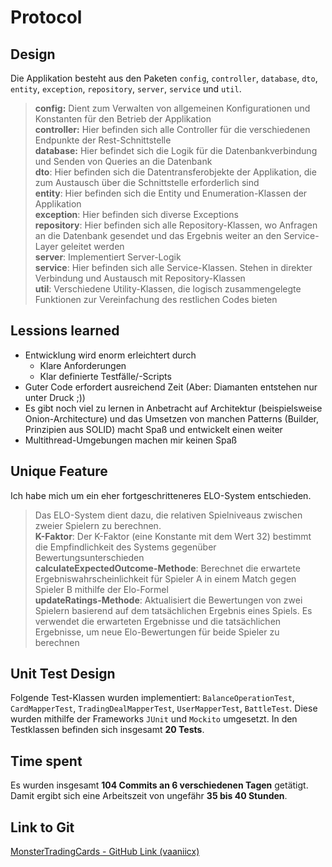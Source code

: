 # Protocol

## Design
Die Applikation besteht aus den Paketen `config`, `controller`, `database`, `dto`, `entity`, `exception`, `repository`, `server`, `service` und `util`.
>**config:** Dient zum Verwalten von allgemeinen Konfigurationen und Konstanten für den Betrieb der Applikation<br>
>**controller:** Hier befinden sich alle Controller für die verschiedenen Endpunkte der Rest-Schnittstelle<br>
>**database:** Hier befindet sich die Logik für die Datenbankverbindung und Senden von Queries an die Datenbank<br>
>**dto**: Hier befinden sich die Datentransferobjekte der Applikation, die zum Austausch über die Schnittstelle erforderlich sind<br>
>**entity**: Hier befinden sich die Entity und Enumeration-Klassen der Applikation<br>
>**exception**: Hier befinden sich diverse Exceptions<br>
>**repository**: Hier befinden sich alle Repository-Klassen, wo Anfragen an die Datenbank gesendet und das Ergebnis weiter an den Service-Layer geleitet werden<br>
>**server**: Implementiert Server-Logik<br>
>**service**: Hier befinden sich alle Service-Klassen. Stehen in direkter Verbindung und Austausch mit Repository-Klassen<br>
>**util**: Verschiedene Utility-Klassen, die logisch zusammengelegte Funktionen zur Vereinfachung des restlichen Codes bieten<br>

## Lessions learned
- Entwicklung wird enorm erleichtert durch
    - Klare Anforderungen
    - Klar definierte Testfälle/-Scripts
- Guter Code erfordert ausreichend Zeit (Aber: Diamanten entstehen nur unter Druck ;))
- Es gibt noch viel zu lernen in Anbetracht auf Architektur (beispielsweise Onion-Architecture) und das Umsetzen von manchen Patterns (Builder, Prinzipien aus SOLID) macht Spaß und entwickelt einen weiter
- Multithread-Umgebungen machen mir keinen Spaß

## Unique Feature
Ich habe mich um ein eher fortgeschritteneres ELO-System entschieden.
> Das ELO-System dient dazu, die relativen Spielniveaus zwischen zweier Spielern zu berechnen.<br>
> **K-Faktor**: Der K-Faktor (eine Konstante mit dem Wert 32) bestimmt die Empfindlichkeit des Systems gegenüber Bewertungsunterschieden<br>
> **calculateExpectedOutcome-Methode**: Berechnet die erwartete Ergebniswahrscheinlichkeit für Spieler A in einem Match gegen Spieler B mithilfe der Elo-Formel<br>
> **updateRatings-Methode**: Aktualisiert die Bewertungen von zwei Spielern basierend auf dem tatsächlichen Ergebnis eines Spiels. Es verwendet die erwarteten Ergebnisse und die tatsächlichen Ergebnisse, um neue Elo-Bewertungen für beide Spieler zu berechnen<br>

## Unit Test Design
Folgende Test-Klassen wurden implementiert: `BalanceOperationTest`, `CardMapperTest`, `TradingDealMapperTest`, `UserMapperTest`, `BattleTest`. Diese wurden mithilfe der Frameworks `JUnit` und `Mockito` umgesetzt. In den Testklassen befinden sich insgesamt **20 Tests**.


## Time spent
Es wurden insgesamt **104 Commits an 6 verschiedenen Tagen** getätigt. Damit ergibt sich eine Arbeitszeit von ungefähr **35 bis 40 Stunden**.

## Link to Git
[MonsterTradingCards - GitHub Link (vaaniicx)](https://github.com/vaaniicx/mtc)
